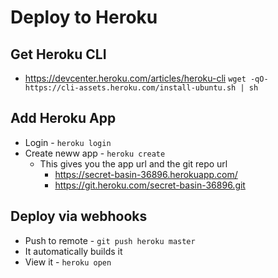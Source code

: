 # Deploy to Heroku

## Get Heroku CLI
- https://devcenter.heroku.com/articles/heroku-cli
`wget -qO- https://cli-assets.heroku.com/install-ubuntu.sh | sh`

## Add Heroku App
- Login - `heroku login`
- Create neww app - `heroku create`
  - This gives you the app url and the git repo url
    - https://secret-basin-36896.herokuapp.com/
    - https://git.heroku.com/secret-basin-36896.git
    
## Deploy via webhooks
- Push to remote - `git push heroku master`
- It automatically builds it
- View it - `heroku open`

